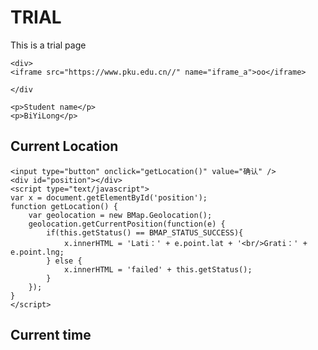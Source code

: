 <html>
    <head>
        <meta charset="utf-8">
        <title></title>
        <link href="/themes/as_2099/webpages/css/bb.css" rel="stylesheet" type="text/css" />
	<style type="text/css">
	.top {
		overflow:hidden;
		width:1000px;
		height:335px;
	}
	.hot {
		overflow:hidden;
		width:566px;
		height:147px;
	}
	.bottom {
		overflow:hidden;
		width:1040px;
		min-height:550px;
		height:550px;
	}
	</style>
    <!--引入百度 API，"ak=" app-->
    <script type="text/javascript" src="https://api.map.baidu.com/api?v=2.0&ak=7a6QKaIilZftIMmKGAFLG7QT1GLfIncg"></script>
    </head>
       
<body>
    <h1>TRIAL</h1>
    <p>This is a trial page</p>
    
    <div>
    <iframe src="https://www.pku.edu.cn//" name="iframe_a">oo</iframe>
    
    </div
    
    <p>Student name</p>
    <p>BiYiLong</p>
    
  <h2>Current Location</h2>
    
    
    <input type="button" onclick="getLocation()" value="确认" />
    <div id="position"></div>
    <script type="text/javascript">
    var x = document.getElementById('position');
    function getLocation() {
        var geolocation = new BMap.Geolocation();
        geolocation.getCurrentPosition(function(e) {
            if(this.getStatus() == BMAP_STATUS_SUCCESS){
                x.innerHTML = 'Lati：' + e.point.lat + '<br/>Grati：' + e.point.lng;
            } else {
                x.innerHTML = 'failed' + this.getStatus();
            }
        });
    }
    </script>
    
   <h2>Current time</h2>
  
    
   </body>
</html>
